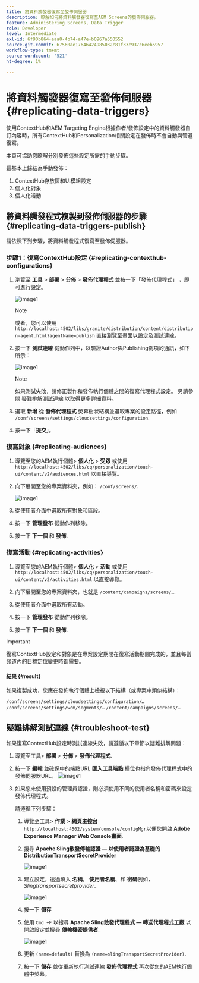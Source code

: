 ```yaml
---
title: 將資料觸發器復寫至發佈伺服器
description: 瞭解如何將資料觸發器復寫至AEM Screens的發佈伺服器。
feature: Administering Screens, Data Trigger
role: Developer
level: Intermediate
exl-id: 6f90b864-eaa0-4b74-a47e-b0967a550552
source-git-commit: 67560ae17646424985032c81f33c937c6eeb5957
workflow-type: tm+mt
source-wordcount: '521'
ht-degree: 1%

---
```


# 將資料觸發器復寫至發佈伺服器 {#replicating-data-triggers}

使用ContextHub和AEM Targeting Engine根據作者/發佈設定中的資料觸發器自訂內容時，所有ContextHub和Personalization相關設定在發佈時不會自動與管道復寫。

本頁可協助您瞭解分別發佈這些設定所需的手動步驟。

這基本上歸結為手動發佈：

1. ContextHub存放區和UI模組設定
1. 個人化對象
1. 個人化活動

## 將資料觸發程式複製到發佈伺服器的步驟 {#replicating-data-triggers-publish}

請依照下列步驟，將資料觸發程式復寫至發佈伺服器。

### 步驟1：復寫ContextHub設定 {#replicating-contexthub-configurations}

1. 瀏覽至 **工具** > **部署** > **分佈** > **發佈代理程式** 並按一下「發佈代理程式」 ，即可進行設定。

   ![image1](/help/user-guide/assets/replicating-triggers/replicating-triggers1.png)

   >[!NOTE]
   >
   >或者，您可以使用 `http://localhost:4502/libs/granite/distribution/content/distribution-agent.html?agentName=publish` 直接瀏覽至畫面以設定及測試連線。

1. 按一下 **測試連線** 從動作列中，以驗證Author與Publishing例項的通訊，如下所示：

   ![image1](/help/user-guide/assets/replicating-triggers/replicating-triggers2.png)

   >[!NOTE]
   >
   >如果測試失敗，請修正製作和發佈執行個體之間的復寫代理程式設定。 另請參閱 [疑難排解測試連線](/help/user-guide/replicating-data-triggers.md#troubleshoot-test) 以取得更多詳細資料。

1. 選取 **新增** 從 **發佈代理程式** 熒幕樹狀結構並選取專案的設定路徑，例如 `/conf/screens/settings/cloudsettings/configuration`.

1. 按一下「**提交**」。

### 復寫對象 {#replicating-audiences}

1. 導覽至您的AEM執行個體> **個人化** > **受眾** 或使用 `http://localhost:4502/libs/cq/personalization/touch-ui/content/v2/audiences.html` 以直接導覽。

1. 向下展開至您的專案資料夾，例如： `/conf/screens/`.

   ![image1](/help/user-guide/assets/replicating-triggers/replicating-triggers10.png)

1. 從使用者介面中選取所有對象和區段。

1. 按一下 **管理發布** 從動作列移除。

1. 按一下 **下一個** 和 **發佈**.

### 復寫活動  {#replicating-activities}

1. 導覽至您的AEM執行個體> **個人化** > **活動** 或使用 `http://localhost:4502/libs/cq/personalization/touch-ui/content/v2/activities.html` 以直接導覽。

1. 向下展開至您的專案資料夾，也就是 `/content/campaigns/screens/…`.

1. 從使用者介面中選取所有活動。

1. 按一下 **管理發布** 從動作列移除。

1. 按一下 **下一個** 和 **發佈**.

>[!IMPORTANT]
>
>復寫ContextHub設定和對象是在專案設定期間在復寫活動期間完成的，並且每當頻道內的目標定位變更時都需要。

#### 結果 {#result}

如果複製成功，您應在發佈執行個體上檢視以下結構（或專案中類似結構）：

`/conf/screens/settings/cloudsettings/configuration/…`
`/conf/screens/settings/wcm/segments/…`
`/content/campaigns/screens/…`

## 疑難排解測試連線 {#troubleshoot-test}

如果復寫ContextHub設定時測試連線失敗，請遵循以下章節以疑難排解問題：

1. 導覽至工具> **部署** > **分佈** > **發佈代理程式**.

1. 按一下 **編輯** 並確保中的端點URL **匯入工具端點** 欄位也指向發佈代理程式中的發佈伺服器URL。
   ![image1](/help/user-guide/assets/replicating-triggers/replicating-triggers9.png)

1. 如果您未使用預設的管理員認證，則必須使用不同的使用者名稱和密碼來設定發佈代理程式。

   請遵循下列步驟：

   1. 導覽至工具> **作業** > **網頁主控台** `http://localhost:4502/system/console/configMgr`以便您開啟 **Adobe Experience Manager Web Console畫面**.
   1. 搜尋 **Apache Sling散發傳輸認證 — 以使用者認證為基礎的DistributionTransportSecretProvider**

      ![image1](/help/user-guide/assets/replicating-triggers/replicating-triggers6.png)

   1. 建立設定，透過填入 **名稱**， **使用者名稱**、和 **密碼**&#x200B;例如， *Slingtransportsecretprovider*.

      ![image1](/help/user-guide/assets/replicating-triggers/replicating-triggers7.png)

   1. 按一下 **儲存**
   1. 使用 `Cmd +F` 以搜尋 **Apache Sling散發代理程式 — 轉送代理程式工廠** 以開啟設定並搜尋 **傳輸機密提供者**.

      ![image1](/help/user-guide/assets/replicating-triggers/replicating-triggers8.png)

   1. 更新 `(name=default)` 替換為 `(name=slingTransportSecretProvider)`.
   1. 按一下 **儲存** 並從重新執行測試連線 **發佈代理程式** 再次從您的AEM執行個體中熒幕。
